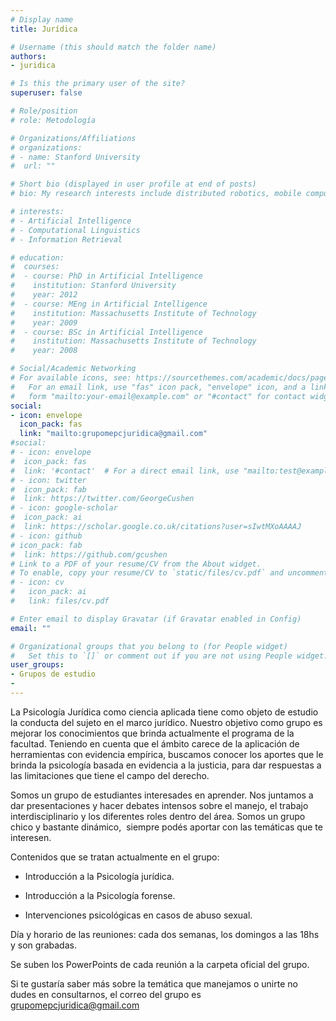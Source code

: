 ```yaml
---
# Display name
title: Jurídica

# Username (this should match the folder name)
authors:
- juridica

# Is this the primary user of the site?
superuser: false

# Role/position
# role: Metodología

# Organizations/Affiliations
# organizations:
# - name: Stanford University
#  url: ""

# Short bio (displayed in user profile at end of posts)
# bio: My research interests include distributed robotics, mobile computing and programmable matter.

# interests:
# - Artificial Intelligence
# - Computational Linguistics
# - Information Retrieval

# education:
#  courses:
#  - course: PhD in Artificial Intelligence
#    institution: Stanford University
#    year: 2012
#  - course: MEng in Artificial Intelligence
#    institution: Massachusetts Institute of Technology
#    year: 2009
#  - course: BSc in Artificial Intelligence
#    institution: Massachusetts Institute of Technology
#    year: 2008

# Social/Academic Networking
# For available icons, see: https://sourcethemes.com/academic/docs/page-builder/#icons
#   For an email link, use "fas" icon pack, "envelope" icon, and a link in the
#   form "mailto:your-email@example.com" or "#contact" for contact widget.
social:
- icon: envelope
  icon_pack: fas
  link: "mailto:grupomepcjuridica@gmail.com"
#social:
# - icon: envelope
#  icon_pack: fas
#  link: '#contact'  # For a direct email link, use "mailto:test@example.org".
# - icon: twitter
#  icon_pack: fab
#  link: https://twitter.com/GeorgeCushen
# - icon: google-scholar
#  icon_pack: ai
#  link: https://scholar.google.co.uk/citations?user=sIwtMXoAAAAJ
# - icon: github
# icon_pack: fab
#  link: https://github.com/gcushen
# Link to a PDF of your resume/CV from the About widget.
# To enable, copy your resume/CV to `static/files/cv.pdf` and uncomment the lines below.
# - icon: cv
#   icon_pack: ai
#   link: files/cv.pdf

# Enter email to display Gravatar (if Gravatar enabled in Config)
email: ""

# Organizational groups that you belong to (for People widget)
#   Set this to `[]` or comment out if you are not using People widget.
user_groups:
- Grupos de estudio
-
---
```

La Psicología Jurídica como ciencia aplicada tiene como objeto de estudio la conducta del sujeto en el marco jurídico. Nuestro objetivo como grupo es mejorar los conocimientos que brinda actualmente el programa de la facultad. Teniendo en cuenta que el ámbito carece de la aplicación de herramientas con evidencia empírica, buscamos conocer los aportes que le brinda la psicología basada en evidencia a la justicia, para dar respuestas a las limitaciones que tiene el campo del derecho.

Somos un grupo de estudiantes interesades en aprender. Nos juntamos a dar presentaciones y hacer debates intensos sobre el manejo, el trabajo interdisciplinario y los diferentes roles dentro del área. Somos un grupo chico y bastante dinámico,  siempre podés aportar con las temáticas que te interesen.

Contenidos que se tratan actualmente en el grupo:

- Introducción a la Psicología jurídica.

- Introducción a la Psicología forense.

- Intervenciones psicológicas en casos de abuso sexual.

Día y horario de las reuniones: cada dos semanas, los domingos a las 18hs y son grabadas.

Se suben los PowerPoints de cada reunión a la carpeta oficial del grupo.

Si te gustaría saber más sobre la temática que manejamos o unirte no dudes en consultarnos, el correo del grupo es grupomepcjuridica@gmail.com

